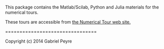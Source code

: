 This package contains the Matlab/Scilab, Python and Julia materials for the numerical tours.

These tours are accessible from [the Numerical Tour web site.](http://www.numerical-tours.com)

================================

Copyright (c) 2014 Gabriel Peyre
